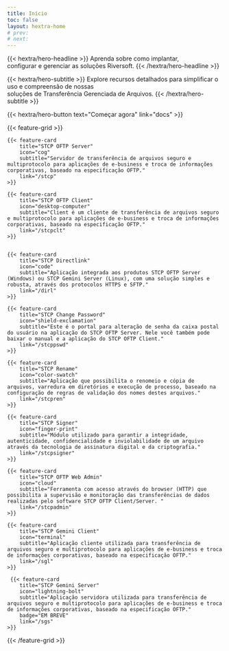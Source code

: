 ```yaml
---
title: Início
toc: false
layout: hextra-home
# prev:
# next:
---
```


<!-- {{< hextra/hero-badge >}}
  <div class="w-2 h-2 rounded-full bg-primary-400"></div>
  <span>Free, open badgeurce</span>
  {{< icon name="arrow-circle-right" attributes="height=14" >}}
{{< /hextra/hero-badge >}} -->

<div class="mt-6 mb-6 mx-auto text-center">

{{< hextra/hero-headline >}}
  Aprenda sobre como implantar, &nbsp;<br class="sm:block hidden" />configurar e gerenciar as soluções Riversoft.
{{< /hextra/hero-headline >}}
</div>

<div class="mb-12 mx-auto text-center">

{{< hextra/hero-subtitle >}}
  Explore recursos detalhados para simplificar o uso e compreensão de nossas &nbsp;<br class="sm:block hidden" />soluções de Transferência Gerenciada de Arquivos.
{{< /hextra/hero-subtitle >}}
</div>

<div class="mb-6 mx-auto text-center">
{{< hextra/hero-button text="Começar agora" link="docs" >}}
</div>

<div class="mt-6"></div>

{{< feature-grid >}}

    {{< feature-card
        title="STCP OFTP Server"
        icon="cog"
        subtitle="Servidor de transferência de arquivos seguro e multiprotocolo para aplicações de e-business e troca de informações corporativas, baseado na especificação OFTP."
        link="/stcp"
    >}}

    {{< feature-card
        title="STCP OFTP Client"
        icon="desktop-computer"
        subtitle="Client é um cliente de transferência de arquivos seguro e multiprotocolo para aplicações de e-business e troca de informações corporativas, baseado na especificação OFTP."
        link="/stcpclt"
    >}}


    {{< feature-card
        title="STCP Directlink"
        icon="code"
        subtitle="Aplicação integrada aos produtos STCP OFTP Server (Windows) ou STCP Gemini Server (Linux), com uma solução simples e robusta, através dos protocolos HTTPS e SFTP."
        link="/dirl"
    >}}

    {{< feature-card
        title="STCP Change Password"
        icon="shield-exclamation"
        subtitle="Este é o portal para alteração de senha da caixa postal do usuário na aplicação do STCP OFTP Server. Nele você também pode baixar o manual e a aplicação do STCP OFTP Client."
        link="/stcppswd"
    >}}

    {{< feature-card
        title="STCP Rename"
        icon="color-swatch"
        subtitle="Aplicação que possibilita o renomeio e cópia de arquivos, varredura em diretórios e execução de processo, baseado na configuração de regras de validação dos nomes destes arquivos."
        link="/stcpren"
    >}}

    {{< feature-card
        title="STCP Signer"
        icon="finger-print"
        subtitle="Módulo utilizado para garantir a integridade, autenticidade, confidencialidade e inviolabilidade de um arquivo através da tecnologia de assinatura digital e da criptografia."
        link="/stcpsigner"
    >}}

    {{< feature-card
        title="STCP OFTP Web Admin"
        icon="cloud"
        subtitle="Ferramenta com acesso através do browser (HTTP) que possibilita a supervisão e monitoração das transferências de dados realizadas pelo software STCP OFTP Client/Server. "
        link="/stcpadmin"
    >}}

    {{< feature-card
        title="STCP Gemini Client"
        icon="terminal"
        subtitle="Aplicação cliente utilizada para transferência de arquivos seguro e multiprotocolo para aplicações de e-business e troca de informações corporativas, baseado na especificação OFTP."
        link="/sgl"
    >}}

     {{< feature-card
        title="STCP Gemini Server"
        icon="lightning-bolt"
        subtitle="Aplicação servidora utilizada para transferência de arquivos seguro e multiprotocolo para aplicações de e-business e troca de informações corporativas, baseado na especificação OFTP."
        badge="EM BREVE"
        link="/sgs"
    >}}

{{< /feature-grid >}}
